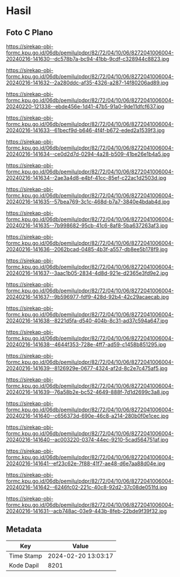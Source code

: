 # Hasil

## Foto C Plano

https://sirekap-obj-formc.kpu.go.id/06db/pemilu/pdpr/82/72/04/10/06/8272041006004-20240216-141630--dc578b7a-bc94-41bb-9cdf-c328944c8823.jpg

https://sirekap-obj-formc.kpu.go.id/06db/pemilu/pdpr/82/72/04/10/06/8272041006004-20240216-141632--2a280ddc-af35-4326-a287-14f80206ad89.jpg

https://sirekap-obj-formc.kpu.go.id/06db/pemilu/pdpr/82/72/04/10/06/8272041006004-20240220-121338--ebde456e-1d41-47b5-91a0-9de11dfcf637.jpg

https://sirekap-obj-formc.kpu.go.id/06db/pemilu/pdpr/82/72/04/10/06/8272041006004-20240216-141633--61becf9d-b646-4f4f-b672-eded2a1539f3.jpg

https://sirekap-obj-formc.kpu.go.id/06db/pemilu/pdpr/82/72/04/10/06/8272041006004-20240216-141634--ce0d2d7d-0294-4a28-b509-41be26e1b4a5.jpg

https://sirekap-obj-formc.kpu.go.id/06db/pemilu/pdpr/82/72/04/10/06/8272041006004-20240216-141634--2ae3a4d8-e4bf-41cc-85ef-c22ac1d2503d.jpg

https://sirekap-obj-formc.kpu.go.id/06db/pemilu/pdpr/82/72/04/10/06/8272041006004-20240216-141635--57bea769-3c1c-468d-b7a7-3840e4bdab4d.jpg

https://sirekap-obj-formc.kpu.go.id/06db/pemilu/pdpr/82/72/04/10/06/8272041006004-20240216-141635--7b998682-95cb-41c6-8af8-5ba637263af3.jpg

https://sirekap-obj-formc.kpu.go.id/06db/pemilu/pdpr/82/72/04/10/06/8272041006004-20240216-141636--2062bcad-0485-4b3f-a557-db8ee5b178f9.jpg

https://sirekap-obj-formc.kpu.go.id/06db/pemilu/pdpr/82/72/04/10/06/8272041006004-20240216-141637--3aac1b05-2834-4d8d-921e-d2365e3fd9e2.jpg

https://sirekap-obj-formc.kpu.go.id/06db/pemilu/pdpr/82/72/04/10/06/8272041006004-20240216-141637--9b596977-fdf9-428d-92b4-42c29acaecab.jpg

https://sirekap-obj-formc.kpu.go.id/06db/pemilu/pdpr/82/72/04/10/06/8272041006004-20240216-141638--8221d5fa-d540-404b-8c31-ad37c594a647.jpg

https://sirekap-obj-formc.kpu.go.id/06db/pemilu/pdpr/82/72/04/10/06/8272041006004-20240216-141638--4644f353-728e-4ff7-ad59-c1458b851295.jpg

https://sirekap-obj-formc.kpu.go.id/06db/pemilu/pdpr/82/72/04/10/06/8272041006004-20240216-141639--8126929e-0677-4324-af2d-8c2e7c475af5.jpg

https://sirekap-obj-formc.kpu.go.id/06db/pemilu/pdpr/82/72/04/10/06/8272041006004-20240216-141639--76a58b2e-bc52-4649-888f-7d1d2699c3a8.jpg

https://sirekap-obj-formc.kpu.go.id/06db/pemilu/pdpr/82/72/04/10/06/8272041006004-20240216-141640--c656373d-690e-46c8-a214-280b0f0e1cec.jpg

https://sirekap-obj-formc.kpu.go.id/06db/pemilu/pdpr/82/72/04/10/06/8272041006004-20240216-141640--ac003220-0374-44ec-9210-5cad564751af.jpg

https://sirekap-obj-formc.kpu.go.id/06db/pemilu/pdpr/82/72/04/10/06/8272041006004-20240216-141641--ef23c62e-7f88-41f7-ae48-d6e7aa88d04e.jpg

https://sirekap-obj-formc.kpu.go.id/06db/pemilu/pdpr/82/72/04/10/06/8272041006004-20240216-141642--6246fc02-221c-40c8-92d2-37c08de051fd.jpg

https://sirekap-obj-formc.kpu.go.id/06db/pemilu/pdpr/82/72/04/10/06/8272041006004-20240216-141631--acb748ac-03e9-443b-8feb-22bde9f39f32.jpg


## Metadata

| Key        | Value               |
| ---------- | ------------------- |
| Time Stamp | 2024-02-20 13:03:17 |
| Kode Dapil | 8201                |



